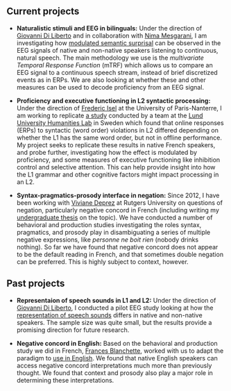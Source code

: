 ## Current projects
- **Naturalistic stimuli and EEG in bilinguals:** Under the direction of [Giovanni Di Liberto](https://lsp.dec.ens.fr/en/member/7735/giovanni-di-liberto) and in collaboration with [Nima Mesgarani](http://nima.ee.columbia.edu/), I am investigating how [modulated semantic surprisal](https://www.biorxiv.org/content/10.1101/193201v1.full) can be observed in the EEG signals of native and non-native speakers listening to continuous, natural speech. The main methodology we use is the _multivariate Temporal Response Function_ (mTRF) which allows us to compare an EEG signal to a continuous speech stream, instead of brief discretized events as in ERPs. We are also looking at whether these and other measures can be used to decode proficiency from an EEG signal.

- **Proficiency and executive functioning in L2 syntactic processing:** Under the direction of [Frederic Isel](https://modyco.fr/fr/component/jsn/Fr%C3%A9d%C3%A9ric.html) at the University of Paris-Nanterre, I am working to replicate [a study](https://www.cambridge.org/core/journals/bilingualism-language-and-cognition/article/language-background-affects-online-word-order-processing-in-a-second-language-but-not-offline/2BA69A093E765439D5FA7083E9547BD6) conducted by a team at the [Lund University Humanities Lab](https://www.lunduniversity.lu.se/lucat/group/v1000037) in Sweden which found that online responses (ERPs) to syntactic (word order) violations in L2 differed depending on whether the L1 has the same word order, but not in offline performance. My project seeks to replicate these results in native French speakers, and probe further, investigating how the effect is modulated by proficiency, and some measures of executive functioning like inhibition control and selective attention. This can help provide insight into how the L1 grammar and other cognitive factors might impact processing in an L2.

- **Syntax-pragmatics-prosody interface in negation:** Since 2012, I have been working with [Viviane Deprez](https://www.sites.google.com/site/experimentalsyntax4/customization) at Rutgers University on questions of negation, particularly negative concord in French (including writing my [undergraduate thesis](https://jdyeaton27.github.io/files/Yeaton_UndergradThesis.pdf) on the topic). We have conducted a number of behavioral and production studies investigating the roles syntax, pragmatics, and prosody play in disambiguating a series of multiple negative expressions, like _personne ne boit rien_ (nobody drinks nothing). So far we have found that negative concord does not appear to be the default reading in French, and that sometimes double negation can be preferred. This is highly subject to context, however.


## Past projects
- **Representaion of speech sounds in L1 and L2:** Under the direction of [Giovanni Di Liberto](https://lsp.dec.ens.fr/en/member/7735/giovanni-di-liberto), I conducted a pilot EEG study looking at how the [representation of speech sounds](https://www.ncbi.nlm.nih.gov/pubmed/26412129) differs in native and non-native speakers. The sample size was quite small, but the results provide a promising direction for future research.

- **Negative concord in English:** Based on the behavioral and production study we did in French, [Frances Blanchette](https://cls.la.psu.edu/people/fkb), worked with us to adapt the paradigm to [use in English](https://jdyeaton27.github.io/files/LSA2018_EnglishNCandDN.pdf). We found that native English speakers can access negative concord interpretations much more than previously thought. We found that context and prosody also play a major role in determining these interpretations.